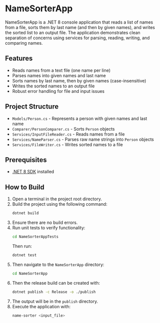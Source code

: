 # NameSorterApp

NameSorterApp is a .NET 8 console application that reads a list of names from a file, sorts them by last name (and then by given names), and writes the sorted list to an output file. The application demonstrates clean separation of concerns using services for parsing, reading, writing, and comparing names.

## Features

- Reads names from a text file (one name per line)
- Parses names into given names and last name
- Sorts names by last name, then by given names (case-insensitive)
- Writes the sorted names to an output file
- Robust error handling for file and input issues

## Project Structure

- `Models/Person.cs` - Represents a person with given names and last name
- `Comparer/PersonComparer.cs` - Sorts `Person` objects
- `Services/InputFileReader.cs` - Reads names from a file
- `Services/NameParser.cs` - Parses raw name strings into `Person` objects
- `Services/FileWriter.cs` - Writes sorted names to a file

## Prerequisites

- [.NET 8 SDK](https://dotnet.microsoft.com/download/dotnet/8.0) installed

## How to Build

1. Open a terminal in the project root directory.
2. Build the project using the following command:
   ```bash
   dotnet build
   ```
3. Ensure there are no build errors.
5. Run unit tests to verify functionality:
   ```bash
   cd NameSorterAppTests
   ```
   Then run:
   ```bash
   dotnet test
   ```
4. Then navigate to the `NameSorterApp` directory:
   ```bash
   cd NameSorterApp
   ```
5. Then the release build can be created with:
   ```bash
   dotnet publish -c Release -o ./publish
   ```
6. The output will be in the `publish` directory.
7. Execute the application with:
   ```bash
   name-sorter <input_file>
   ```
